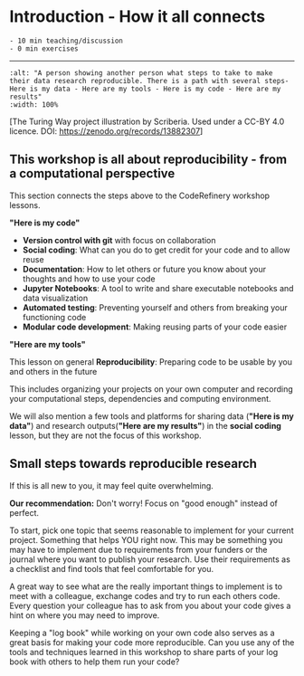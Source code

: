 # Introduction - How it all connects

```{instructor-note}
- 10 min teaching/discussion
- 0 min exercises
```

---

```{figure} /img/turing-way/reproducibility.jpg
:alt: "A person showing another person what steps to take to make their data research reproducible. There is a path with several steps- Here is my data - Here are my tools - Here is my code - Here are my results"
:width: 100%
```

[The Turing Way project illustration by Scriberia. Used under a CC-BY 4.0 licence. DOI: <https://zenodo.org/records/13882307>]

## This workshop is all about reproducibility - from a computational perspective

This section connects the steps above to the CodeRefinery workshop lessons. 

**"Here is my code"**

- **Version control with git** with focus on collaboration 
- **Social coding**: What can you do to get credit for your code and to allow reuse
- **Documentation**: How to let others or future you know about your thoughts and how to use your code
- **Jupyter Notebooks**: A tool to write and share executable notebooks and data visualization
- **Automated testing**: Preventing yourself and others from breaking your functioning code
- **Modular code development**: Making reusing parts of your code easier
    
**"Here are my tools"** 

This lesson on general **Reproducibility**: Preparing code to be usable by you and others in the future

This includes organizing your projects on your own computer and recording your computational steps, dependencies and computing environment. 

We will also mention a few tools and platforms for sharing data (**"Here is my data"**) and research outputs(**"Here are my results"**) in the **social coding** lesson, but they are not the focus of this workshop.  

## Small steps towards reproducible research 

If this is all new to you, it may feel quite overwhelming. 

**Our recommendation:** Don't worry! Focus on "good enough" instead of perfect. 

To start, pick one topic that seems reasonable to implement for your current project. Something that helps YOU right now. This may be something you may have to implement due to requirements from your funders or the journal where you want to publish your research. Use their requirements as a checklist and find tools that feel comfortable for you. 

A great way to see what are the really important things to implement is to meet with a colleague, exchange codes and try to run each others code. Every question your colleague has to ask from you about your code gives a hint on where you may need to improve. 

Keeping a "log book" while working on your own code also serves as a great basis for making your code more reproducible. Can you use any of the tools and techniques learned in this workshop to share parts of your log book with others to help them run your code?

